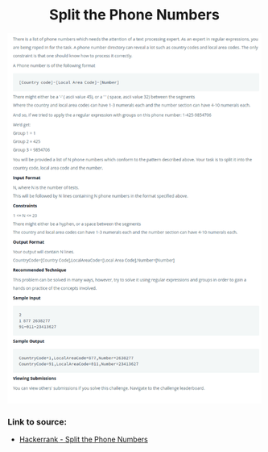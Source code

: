 <h1 align="center">Split the Phone Numbers</h1>

![alt text](https://raw.githubusercontent.com/matthew01lokiet/Github-repos-images/main/Other/Regex/XGZaupAq_o.png)

### Link to source: 
- <a href="https://www.hackerrank.com/challenges/split-number/problem">Hackerrank - Split the Phone Numbers</a>

